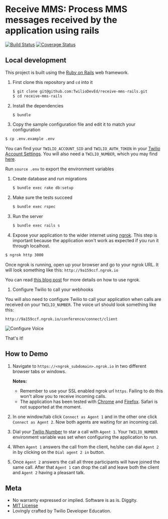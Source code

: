 # Receive MMS: Process MMS messages received by the application using rails
[![Build Status](https://travis-ci.org/TwilioDevEd/receive-mms-rails.svg)](https://travis-ci.org/TwilioDevEd/receive-mms-rails)
[![Coverage Status](https://coveralls.io/repos/github/TwilioDevEd/receive-mms-rails/badge.svg?branch=master)](https://coveralls.io/github/TwilioDevEd/receive-mms-rails?branch=master)

## Local development

This project is built using the [Ruby on Rails](http://rubyonrails.org/) web framework.

1. First clone this repository and `cd` into it

   ```bash
   $ git clone git@github.com:TwilioDevEd/receive-mms-rails.git
   $ cd receive-mms-rails
   ```

1. Install the dependencies

   ```bash
   $ bundle
   ```

1. Copy the sample configuration file and edit it to match your configuration

  ```bash
  $ cp .env.example .env
  ```

 You can find your `TWILIO_ACCOUNT_SID` and `TWILIO_AUTH_TOKEN` in your
 [Twilio Account Settings](https://www.twilio.com/user/account/settings).
 You will also need a `TWILIO_NUMBER`, which you may find [here](https://www.twilio.com/user/account/phone-numbers/incoming).

 Run `source .env` to export the environment variables

1. Create database and run migrations

   ```bash
   $ bundle exec rake db:setup
   ```

1. Make sure the tests succeed
   ```bash
   $ bundle exec rspec
   ```

1. Run the server

   ```bash
   $ bundle exec rails s
   ```

1. Expose your application to the wider internet using [ngrok](http://ngrok.com). This step
  is important because the application won't work as expected if you run it through
  localhost.

  ```bash
  $ ngrok http 3000
  ```

  Once ngrok is running, open up your browser and go to your ngrok URL. It will
  look something like this: `http://9a159ccf.ngrok.io`

  You can read [this blog post](https://www.twilio.com/blog/2015/09/6-awesome-reasons-to-use-ngrok-when-testing-webhooks.html)
  for more details on how to use ngrok.

1. Configure Twilio to call your webhooks

  You will also need to configure Twilio to call your application when calls are received on your `TWILIO_NUMBER`. The voice url should look something like this:

  ```
  http://9a159ccf.ngrok.io/conference/connect/client
  ```

  ![Configure Voice](http://howtodocs.s3.amazonaws.com/twilio-number-config-all-med.gif)


That's it!

## How to Demo

1. Navigate to `https://<ngrok_subdomain>.ngrok.io` in two different
   browser tabs or windows.

   **Notes:**
   * Remember to use your SSL enabled ngrok url `https`.
   Failing to do this won't allow you to receive incoming calls.
   * The application has been tested with [Chrome](https://www.google.com/chrome/)
   and [Firefox](https://firefox.com). Safari is not supported at the moment.

1. In one window/tab click `Connect as Agent 1` and in the other one click
   `Connect as Agent 2`. Now both agents are waiting for an incoming call.

1. Dial your [Twilio Number]() to star a call with `Agent 1`. Your `TWILIO_NUMBER`
   environment variable was set when configuring the application to run.

1. When `Agent 1` answers the call from the client, he/she can dial `Agent 2` in
   by clicking on the `Dial agent 2 in` button.

1. Once `Agent 2` answers the call all three participants will have joined the same
   call. After that `Agent 1` can drop the call and leave both the client and `Agent 2`
   having a pleasant talk.

## Meta

* No warranty expressed or implied. Software is as is. Diggity.
* [MIT License](http://www.opensource.org/licenses/mit-license.html)
* Lovingly crafted by Twilio Developer Education.
